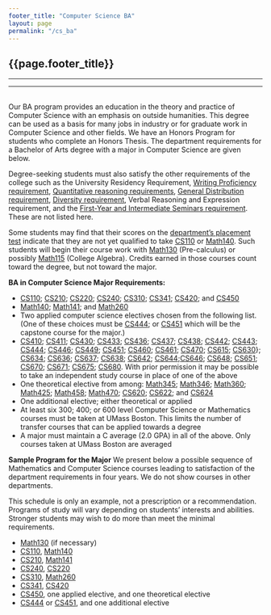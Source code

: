 ```yaml
---
footer_title: "Computer Science BA"
layout: page
permalink: "/cs_ba"
---
```


## {{page.footer_title}}

---

---

\
Our BA program provides an education in the theory and practice of Computer Science with an emphasis on outside humanities. This degree can be used as a basis for many jobs in industry or for graduate work in Computer Science and other fields. We have an Honors Program for students who complete an Honors Thesis. The department requirements for a Bachelor of Arts degree with a major in Computer Science are given below.

Degree-seeking students must also satisfy the other requirements of the college such as the University Residency Requirement, [Writing Proficiency requirement](https://www.umb.edu/academics/vpass/undergraduate_studies/writing_proficiency), [Quantitative reasoning requirements](https://www.umb.edu/academics/vpass/undergraduate_studies/general_education_requirements/quantitative_reasoning), [General Distribution requirement](https://www.umb.edu/academics/vpass/undergraduate_studies/general_education_requirements/distribution_requirement), [Diversity requirement](https://www.umb.edu/academics/vpass/undergraduate_studies/general_education_requirements/diversity_requirement), Verbal Reasoning and Expression requirement, and the [First-Year and Intermediate Seminars requirement](https://www.umb.edu/academics/vpass/undergraduate_studies/general_education_requirements/first-year_intermediate_seminars). These are not listed here.

Some students may find that their scores on the [department’s placement test](https://www.umb.edu/academics/vpass/uac/testing_services/math) indicate that they are not yet qualified to take [CS110]({{site.baseurl}}/academics/courses/CS110) or [Math140](https://www.umb.edu/academics/course_catalog/course_info/ugrd_MATH_all_140). Such students will begin their course work with [Math130](https://www.umb.edu/academics/course_catalog/course_info/ugrd_MATH_all_130) (Pre-calculus) or possibly [Math115](https://www.umb.edu/academics/course_catalog/course_info/ugrd_MATH_all_115) (College Algebra). Credits earned in those courses count toward the degree, but not toward the major.

**BA in Computer Science Major Requirements:**

- [CS110]({{site.baseurl}}/academics/courses/CS110); [CS210]({{site.baseurl}}/academics/courses/CS210); [CS220]({{site.baseurl}}/academics/courses/CS220); [CS240]({{site.baseurl}}/academics/courses/CS420); [CS310]({{site.baseurl}}/academics/courses/CS310); [CS341]({{site.baseurl}}/academics/courses/CS3410); [CS420]({{site.baseurl}}/academics/courses/CS420); and [CS450]({{site.baseurl}}/academics/courses/CS450)
- [Math140](https://www.umb.edu/academics/course_catalog/course_info/ugrd_MATH_all_140); [Math141](https://www.umb.edu/academics/course_catalog/course_info/ugrd_MATH_all_141); and [Math260](https://www.umb.edu/academics/course_catalog/course_info/ugrd_MATH_all_260)
- Two applied computer science electives chosen from the following list. (One of these choices must be [CS444]({{site.baseurl}}/academics/courses/CS444); or [CS451]({{site.baseurl}}/academics/courses/CS451) which will be the capstone course for the major.)
- [CS410]({{site.baseurl}}/academics/courses/CS410); [CS411]({{site.baseurl}}/academics/courses/CS411); [CS430]({{site.baseurl}}/academics/courses/CS430); [CS433]({{site.baseurl}}/academics/courses/CS433); [CS436]({{site.baseurl}}/academics/courses/CS436); [CS437]({{site.baseurl}}/academics/courses/CS437); [CS438]({{site.baseurl}}/academics/courses/CS438); [CS442]({{site.baseurl}}/academics/courses/CS442); [CS443]({{site.baseurl}}/academics/courses/CS443); [CS444]({{site.baseurl}}/academics/courses/CS444); [CS446]({{site.baseurl}}/academics/courses/CS446); [CS449]({{site.baseurl}}/academics/courses/CS449); [CS451]({{site.baseurl}}/academics/courses/CS451); [CS460]({{site.baseurl}}/academics/courses/CS460); [CS461]({{site.baseurl}}/academics/courses/CS461); [CS470]({{site.baseurl}}/academics/courses/CS470); [CS615]({{site.baseurl}}/academics/courses/CS615); [CS630]({{site.baseurl}}/academics/courses/CS630)}; [CS634]({{site.baseurl}}/academics/courses/CS634); [CS636]({{site.baseurl}}/academics/courses/CS636); [CS637]({{site.baseurl}}/academics/courses/CS637); [CS638]({{site.baseurl}}/academics/courses/CS638); [CS642]({{site.baseurl}}/academics/courses/CS642); [CS644]({{site.baseurl}}/academics/courses/CS644);[CS646]({{site.baseurl}}/academics/courses/CS646); [CS648]({{site.baseurl}}/academics/courses/CS648); [CS651]({{site.baseurl}}/academics/courses/CS651); [CS670]({{site.baseurl}}/academics/courses/CS670); [CS671]({{site.baseurl}}/academics/courses/CS671); [CS675]({{site.baseurl}}/academics/courses/CS675); [CS680]({{site.baseurl}}/academics/courses/CS680). With prior permission it may be possible to take an independent study course in place of one of the above
- One theoretical elective from among: [Math345](https://www.umb.edu/academics/course_catalog/course_info/ugrd_MATH_all_345); [Math346](https://www.umb.edu/academics/course_catalog/course_info/ugrd_MATH_all_346); [Math360](https://www.umb.edu/academics/course_catalog/course_info/ugrd_MATH_all_360); [Math425](https://www.umb.edu/academics/course_catalog/course_info/ugrd_MATH_all_425); [Math458](https://www.umb.edu/academics/course_catalog/course_info/ugrd_MATH_all_458); [Math470](https://www.umb.edu/academics/course_catalog/course_info/ugrd_MATH_all_470); [CS620]({{site.baseurl}}/academics/courses/CS620); [CS622]({{site.baseurl}}/academics/courses/cs622); and [CS624]({{site.baseurl}}/academics/courses/cs624)
- One additional elective; either theoretical or applied
- At least six 300; 400; or 600 level Computer Science or Mathematics courses must be taken at UMass Boston. This limits the number of transfer courses that can be applied towards a degree
- A major must maintain a C average (2.0 GPA) in all of the above. Only courses taken at UMass Boston are averaged

**Sample Program for the Major**
We present below a possible sequence of Mathematics and Computer Science courses leading to satisfaction of the department requirements in four years. We do not show courses in other departments.

This schedule is only an example, not a prescription or a recommendation. Programs of study will vary depending on students’ interests and abilities. Stronger students may wish to do more than meet the minimal requirements.

- [Math130](https://www.umb.edu/academics/course_catalog/course_info/ugrd_MATH_all_130) (if necessary)
- [CS110]({{site.baseurl}}/academics/courses/CS110), [Math140](https://www.umb.edu/academics/course_catalog/course_info/ugrd_MATH_all_140)
- [CS210]({{site.baseurl}}/academics/courses/CS210), [Math141](https://www.umb.edu/academics/course_catalog/course_info/ugrd_MATH_all_141)
- [CS240]({{site.baseurl}}/academics/courses/CS240), [CS220]({{site.baseurl}}/academics/courses/CS220)
- [CS310]({{site.baseurl}}/academics/courses/CS310), [Math260](https://www.umb.edu/academics/course_catalog/course_info/ugrd_MATH_all_260)
- [CS341]({{site.baseurl}}/academics/courses/CS341), [CS420]({{site.baseurl}}/academics/courses/CS420)
- [CS450]({{site.baseurl}}/academics/courses/CS450), one applied elective, and one theoretical elective
- [CS444]({{site.baseurl}}/academics/courses/CS444) or [CS451]({{site.baseurl}}/academics/courses/CS451), and one additional elective
